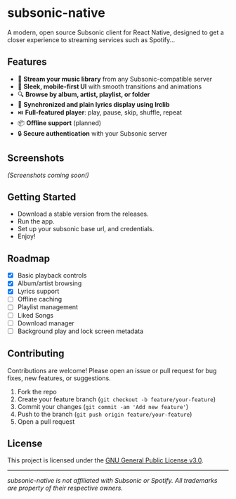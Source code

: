 # subsonic-native

A modern, open source Subsonic client for React Native, designed to get a closer experience to streaming services such as Spotify...

## Features

- 🎵 **Stream your music library** from any Subsonic-compatible server
- 📱 **Sleek, mobile-first UI** with smooth transitions and animations
- 🔍 **Browse by album, artist, playlist, or folder**
- 📝 **Synchronized and plain lyrics display using lrclib**
- ⏯️ **Full-featured player**: play, pause, skip, shuffle, repeat
- 📦 **Offline support** (planned)
- 🔒 **Secure authentication** with your Subsonic server

## Screenshots

*(Screenshots coming soon!)*

## Getting Started

- Download a stable version from the releases.
- Run the app.
- Set up your subsonic base url, and credentials.
- Enjoy!

## Roadmap

- [x] Basic playback controls
- [x] Album/artist browsing
- [x] Lyrics support
- [ ] Offline caching
- [ ] Playlist management
- [ ] Liked Songs
- [ ] Download manager
- [ ] Background play and lock screen metadata

## Contributing

Contributions are welcome! Please open an issue or pull request for bug fixes, new features, or suggestions.

1. Fork the repo
2. Create your feature branch (`git checkout -b feature/your-feature`)
3. Commit your changes (`git commit -am 'Add new feature'`)
4. Push to the branch (`git push origin feature/your-feature`)
5. Open a pull request

## License

This project is licensed under the [GNU General Public License v3.0](./COPYING).

---

*subsonic-native is not affiliated with Subsonic or Spotify. All trademarks are property of their respective owners.*